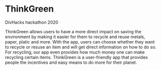# ThinkGreen
DivHacks hackathon 2020

ThinkGreen allows users to have a more direct impact on saving the environment by making it easier for them to recycle and reuse metals, paper, platic and more. With the app, users can choose whether they want to recycle or resuse an item and will get direct information on how to do so. For recycling, our app even provides how much money one can make recycling certain items. ThinkGreen is a user-friendly app that provides people the incentives and easy means to do more for their planet. 
